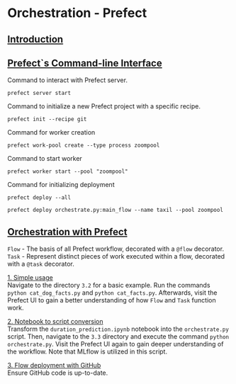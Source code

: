 
# Orchestration - Prefect

## <ins>Introduction</ins>

## <ins>Prefect`s Command-line Interface</ins>
Command to interact with Prefect server.
<br />
```
prefect server start
```

Command to initialize a new Prefect project with a specific recipe.
<br>
```
prefect init --recipe git
```

Command for worker creation
```
prefect work-pool create --type process zoompool
```

Command to start worker
```
prefect worker start --pool "zoompool"
```

Command for initializing deployment
```
prefect deploy --all
```
```
prefect deploy orchestrate.py:main_flow --name taxil --pool zoompool
```

## <ins>Orchestration with Prefect</ins>
`Flow` - The basis of all Prefect workflow, decorated with a `@flow` decorator.
<br>
`Task` - Represent distinct pieces of work executed within a flow, decorated with a `@task` decorator.

<ins>1. Simple usage</ins>
<br>
Navigate to the directory `3.2` for a basic example. Run the commands `python cat_dog_facts.py` and `python cat_facts.py`. Afterwards, visit the Prefect UI to gain a better understanding of how `Flow` and `Task` function work.

<ins>2. Notebook to script conversion</ins>
<br>
Transform the `duration_prediction.ipynb` notebook into the `orchestrate.py` script. Then, navigate to the `3.3` directory and execute the command `python orchestrate.py`. Visit the Prefect UI again to gain deeper understanding of the workflow. Note that MLflow is utilized in this script.

<ins>3. Flow deployment with GitHub</ins>
<br>
Ensure GitHub code is up-to-date.
